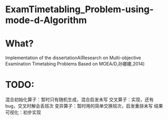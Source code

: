 # ExamTimetabling_Problem-using-mode-d-Algorithm

# What?
Implementation of the dissertationA(Research on Multi-objective Examination Timetabing Problems Based on MOEA/D,孙娜娜,2014)

# TODO:
混合初始化算子：暂时只有随机生成，混合启发未写
交叉算子：实现，还有bug，交叉时解会丢班次
变异算子：暂时用的简单交换班次，启发重排未写
结果可视化：初步实现
